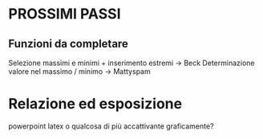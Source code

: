 # PROSSIMI PASSI
## Funzioni da completare
Selezione massimi e minimi + inserimento estremi -> Beck
Determinazione valore nel massimo / minimo -> Mattyspam
# Relazione ed esposizione
powerpoint
latex o qualcosa di più accattivante graficamente?
